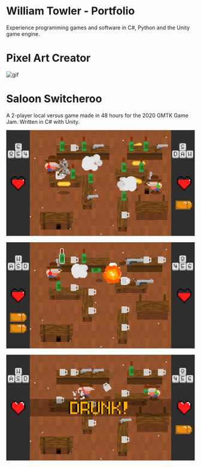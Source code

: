 # William Towler - Portfolio

Experience programming games and software in C#, Python and the Unity game engine.

# Pixel Art Creator

![gif](Images/Pixel-Art-Creator-1.gif)

# Saloon Switcheroo

A 2-player local versus game made in 48 hours for the 2020 GMTK Game Jam. Written in C# with Unity.

![screenshot](Images/Saloon-Switcheroo-1.png)

![screenshot](Images/Saloon-Switcheroo-2.png)

![screenshot](Images/Saloon-Switcheroo-3.png)
